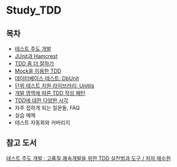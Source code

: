 # Study_TDD

## 목차

- [테스트 주도 개발](./docs/%ED%85%8C%EC%8A%A4%ED%8A%B8%20%EC%A3%BC%EB%8F%84%20%EA%B0%9C%EB%B0%9C.md)
- [JUnit과 Hamcrest](./docs/JUnit%EA%B3%BC%20Hamcrest.md)
- [TDD 좀 더 잘하기](./docs/TDD%20%EC%A2%80%20%EB%8D%94%20%EC%9E%98%ED%95%98%EA%B8%B0.md)
- [Mock을 이용한 TDD](./docs/Mock%EC%9D%84%20%EC%9D%B4%EC%9A%A9%ED%95%9C%20TDD.md)
- [데이터베이스 테스트: DbUnit](./docs/DbUnit.md)
- [단위 테스트 지원 라이브러리: Unitils](./docs/Unitils.md)
- [개발 영역에 따른 TDD 작성 패턴](./docs/TDD%20Patterns.md)
- [TDD에 대한 다양한 시각](./docs/TDD%EC%97%90%20%EB%8C%80%ED%95%9C%20%EB%8B%A4%EC%96%91%ED%95%9C%20%EC%8B%9C%EA%B0%81.md)
- 자주 접하게 되는 질문들, FAQ
- 실습 예제
- 테스트 자동화와 커버리지



## 참고 도서

[테스트 주도 개발 : 고품질 쾌속개발을 위한 TDD 실천법과 도구 / 저자 채수원](https://www.hanbit.co.kr/store/books/look.php?p_code=B3818551654)